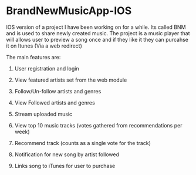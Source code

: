 # BrandNewMusicApp-IOS
IOS version of a project I have been working on for a while. Its called BNM and is used to share newly created music. The project is a music player
that will allows user to preview a song once and if they like it they can purcahse it on Itunes (Via a web redirect)

The main features are:

1. User registration  and login

2. View featured artists  set from the web module

3. Follow/Un-follow artists and genres

4. View Followed artists and genres

5. Stream uploaded music

6. View top 10 music tracks (votes gathered from recommendations per week)

7. Recommend track (counts as a single vote for the track)

8. Notification for new song by artist followed

9. Links song to iTunes for user to purchase
